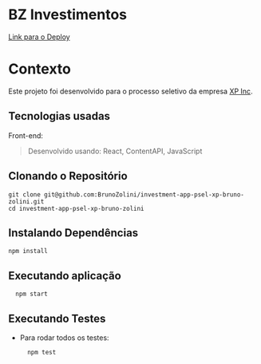 # BZ Investimentos

[Link para o Deploy](https://bzinvestimentos.vercel.app/)

# Contexto
Este projeto foi desenvolvido para o processo seletivo da empresa [XP Inc](https://www.xpinc.com/).

## Tecnologias usadas

Front-end:

> Desenvolvido usando: React, ContentAPI, JavaScript

## Clonando o Repositório

```
git clone git@github.com:BrunoZolini/investment-app-psel-xp-bruno-zolini.git
cd investment-app-psel-xp-bruno-zolini
``` 

## Instalando Dependências
```
npm install
``` 
## Executando aplicação

  ```
    npm start
  ```

## Executando Testes

* Para rodar todos os testes:

  ```
    npm test
  ```